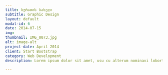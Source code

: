 ```yaml
---
title: სურათის სახელი
subtitle: Graphic Design
layout: default
modal-id: 6
date: 2014-07-15
img: 
thumbnail: IMG_0073.jpg
alt: image-alt
project-date: April 2014
client: Start Bootstrap
category: Web Development
description: Lorem ipsum dolor sit amet, usu cu alterum nominavi lobortis. At duo novum diceret. Tantas apeirian vix et, usu sanctus postulant inciderint ut, populo diceret necessitatibus in vim. Cu eum dicam feugiat noluisse.

---
```

